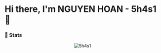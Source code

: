 # Hi there, I'm NGUYEN HOAN - 5h4s1 👋

<h3>🎉 Stats</h3>
<p align="center">
<img src="https://github-readme-stats.vercel.app/api?username=hypnguyen1209&show_icons=true&theme=dracula&count_private=true" alt="5h4s1">
</p>
